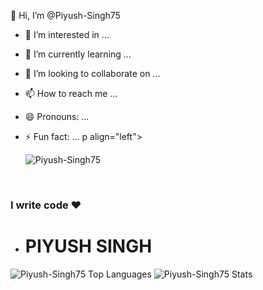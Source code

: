 👋 Hi, I’m @Piyush-Singh75
- 👀 I’m interested in ...
- 🌱 I’m currently learning ...
- 💞️ I’m looking to collaborate on ...
- 📫 How to reach me ...
- 😄 Pronouns: ...
- ⚡ Fun fact: ...
p align="left"> 

  <img src="https://komarev.com/ghpvc/?username=Piyush-Singh75&label=Profile%20views&color=0e75b6&style=flat" alt="Piyush-Singh75" />
  </p>
          <h3>I write code &hearts;</h3>
- <h1>PIYUSH SINGH</h1>                    
![Piyush-Singh75 Top Languages](https://github-readme-stats.vercel.app/api/top-langs/?username=Piyush-Singh75&theme=prussian&show_icons=true&hide_border=false&layout=compact)
![Piyush-Singh75 Stats](https://github-readme-stats.vercel.app/api?username=Piyush-Singh75&theme=prussian&show_icons=true&hide_border=false&count_private=true)

<!---
Piyush-Singh75/Piyush-Singh75 is a ✨ special ✨ repository because its `README.md` (this file) appears on your GitHub profile.
You can click the Preview link to take a look at your changes.

